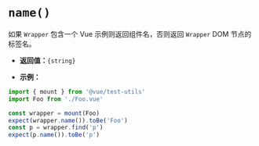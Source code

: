 # `name()`

如果 `Wrapper` 包含一个 Vue 示例则返回组件名，否则返回 `Wrapper` DOM 节点的标签名。

- **返回值：**`{string}`

- **示例：**

```js
import { mount } from '@vue/test-utils'
import Foo from './Foo.vue'

const wrapper = mount(Foo)
expect(wrapper.name()).toBe('Foo')
const p = wrapper.find('p')
expect(p.name()).toBe('p')
```

